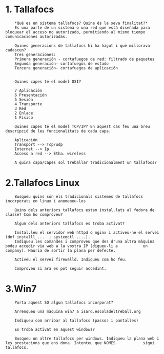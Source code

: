 # 1. Tallafocs
        *Què es un sistema tallafocs? Quina és la seva finalitat?*
        Es una parte de un sistema o una red que está diseñada para bloquear el acceso no autorizado, permitiendo al mismo tiempo comunicaciones autorizadas.
        
        Quines generacions de tallafocs hi ha hagut i què millorava cadascun?
        Tres generaciones:
        Primera generación - cortafuegos de red: filtrado de paquetes
        Segunda generación- cortafuegos de estado
        Tercera generación- cortafuegos de aplicación
        
        
        Quines capes té el model OSI?
        
        7 Aplicación
        6 Presentación
        5 Sesión 
        4 Transporte
        3 Red
        2 Enlace
        1 Fisico
        
        Quines capes té el model TCP/IP? En aquest cas feu una breu descripció de les funcionalitats de cada capa.
        
        Aplicación
        Transport --> Tcp/udp
        Internet --> Ip
        Acceso a red --> Etha. wireless
        
        A quina capa/capes sol treballar tradicionalment un tallafocs?
        
# 2.Tallafocs Linux
        Busqueu quins són els tradicionals sistemes de tallafocs incorporats en linux i anomeneu-los
        
        Quins dels anteriors tallafocs estan instal.lats al fedora de classe? Com ho comproveu?
        
        Algun dels anteriors tallafocs es troba activat?
        
        Instal.leu el servidor web httpd o nginx i activeu-ne el servei (dnf installl ...  ; systemctl ....). 
        Indiqueu les comandes i comproveu que des d'una altra màquina podeu accedir via web a la vostra IP (digueu-li a           un       company). Hauria de sortir la plana per defecte.
        
        Activeu el servei firewalld. Indiqueu com ho feu.
        
        Comproveu si ara es pot seguir accedint.
        
# 3.Win7
        Porta aquest SO algun tallafocs incorporat?
        
        Arrenqueu una màquina win7 a isard.escoladeltreball.org
        
        Indiqueu com arribar al tallafocs (passos i pantalles)
        
        Es troba activat en aquest windows?
        
        Busqueu un altre tallafocs per windows. Indiqueu la plana web i les prestacions que ens dona. Intenteu que NOMÉS            sigui tallafocs.

